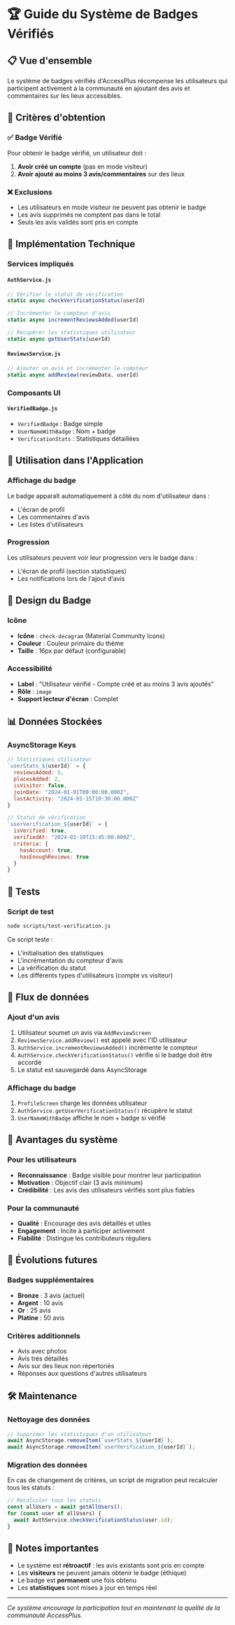 # 🏆 Guide du Système de Badges Vérifiés

## 📋 Vue d'ensemble

Le système de badges vérifiés d'AccessPlus récompense les utilisateurs qui participent activement à la communauté en ajoutant des avis et commentaires sur les lieux accessibles.

## 🎯 Critères d'obtention

### ✅ Badge Vérifié
Pour obtenir le badge vérifié, un utilisateur doit :

1. **Avoir créé un compte** (pas en mode visiteur)
2. **Avoir ajouté au moins 3 avis/commentaires** sur des lieux

### ❌ Exclusions
- Les utilisateurs en mode visiteur ne peuvent pas obtenir le badge
- Les avis supprimés ne comptent pas dans le total
- Seuls les avis validés sont pris en compte

## 🔧 Implémentation Technique

### Services impliqués

#### `AuthService.js`
```javascript
// Vérifier le statut de vérification
static async checkVerificationStatus(userId)

// Incrémenter le compteur d'avis
static async incrementReviewsAdded(userId)

// Récupérer les statistiques utilisateur
static async getUserStats(userId)
```

#### `ReviewsService.js`
```javascript
// Ajouter un avis et incrémenter le compteur
static async addReview(reviewData, userId)
```

### Composants UI

#### `VerifiedBadge.js`
- `VerifiedBadge` : Badge simple
- `UserNameWithBadge` : Nom + badge
- `VerificationStats` : Statistiques détaillées

## 📱 Utilisation dans l'Application

### Affichage du badge
Le badge apparaît automatiquement à côté du nom d'utilisateur dans :
- L'écran de profil
- Les commentaires d'avis
- Les listes d'utilisateurs

### Progression
Les utilisateurs peuvent voir leur progression vers le badge dans :
- L'écran de profil (section statistiques)
- Les notifications lors de l'ajout d'avis

## 🎨 Design du Badge

### Icône
- **Icône** : `check-decagram` (Material Community Icons)
- **Couleur** : Couleur primaire du thème
- **Taille** : 16px par défaut (configurable)

### Accessibilité
- **Label** : "Utilisateur vérifié - Compte créé et au moins 3 avis ajoutés"
- **Rôle** : `image`
- **Support lecteur d'écran** : Complet

## 📊 Données Stockées

### AsyncStorage Keys
```javascript
// Statistiques utilisateur
`userStats_${userId}` = {
  reviewsAdded: 5,
  placesAdded: 2,
  isVisitor: false,
  joinDate: "2024-01-01T00:00:00.000Z",
  lastActivity: "2024-01-15T10:30:00.000Z"
}

// Statut de vérification
`userVerification_${userId}` = {
  isVerified: true,
  verifiedAt: "2024-01-10T15:45:00.000Z",
  criteria: {
    hasAccount: true,
    hasEnoughReviews: true
  }
}
```

## 🧪 Tests

### Script de test
```bash
node scripts/test-verification.js
```

Ce script teste :
- L'initialisation des statistiques
- L'incrémentation du compteur d'avis
- La vérification du statut
- Les différents types d'utilisateurs (compte vs visiteur)

## 🔄 Flux de données

### Ajout d'un avis
1. Utilisateur soumet un avis via `AddReviewScreen`
2. `ReviewsService.addReview()` est appelé avec l'ID utilisateur
3. `AuthService.incrementReviewsAdded()` incrémente le compteur
4. `AuthService.checkVerificationStatus()` vérifie si le badge doit être accordé
5. Le statut est sauvegardé dans AsyncStorage

### Affichage du badge
1. `ProfileScreen` charge les données utilisateur
2. `AuthService.getUserVerificationStatus()` récupère le statut
3. `UserNameWithBadge` affiche le nom + badge si vérifié

## 🎯 Avantages du système

### Pour les utilisateurs
- **Reconnaissance** : Badge visible pour montrer leur participation
- **Motivation** : Objectif clair (3 avis minimum)
- **Crédibilité** : Les avis des utilisateurs vérifiés sont plus fiables

### Pour la communauté
- **Qualité** : Encourage des avis détaillés et utiles
- **Engagement** : Incite à participer activement
- **Fiabilité** : Distingue les contributeurs réguliers

## 🔮 Évolutions futures

### Badges supplémentaires
- **Bronze** : 3 avis (actuel)
- **Argent** : 10 avis
- **Or** : 25 avis
- **Platine** : 50 avis

### Critères additionnels
- Avis avec photos
- Avis très détaillés
- Avis sur des lieux non répertoriés
- Réponses aux questions d'autres utilisateurs

## 🛠️ Maintenance

### Nettoyage des données
```javascript
// Supprimer les statistiques d'un utilisateur
await AsyncStorage.removeItem(`userStats_${userId}`);
await AsyncStorage.removeItem(`userVerification_${userId}`);
```

### Migration des données
En cas de changement de critères, un script de migration peut recalculer tous les statuts :
```javascript
// Recalculer tous les statuts
const allUsers = await getAllUsers();
for (const user of allUsers) {
  await AuthService.checkVerificationStatus(user.id);
}
```

## 📝 Notes importantes

- Le système est **rétroactif** : les avis existants sont pris en compte
- Les **visiteurs** ne peuvent jamais obtenir le badge (éthique)
- Le badge est **permanent** une fois obtenu
- Les **statistiques** sont mises à jour en temps réel

---

*Ce système encourage la participation tout en maintenant la qualité de la communauté AccessPlus.* 